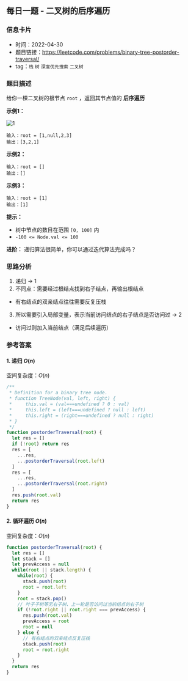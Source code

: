 ## 每日一题 - 二叉树的后序遍历

### 信息卡片

- 时间：2022-04-30
- 题目链接：<https://leetcode.com/problems/binary-tree-postorder-traversal/>
- tag：`栈` `树` `深度优先搜索` `二叉树`

### 题目描述

给你一棵二叉树的根节点 `root` ，返回其节点值的 __后序遍历__

**示例1：**

![1](https://assets.leetcode.com/uploads/2020/08/28/pre1.jpg)

```
输入：root = [1,null,2,3]
输出：[3,2,1]
```

**示例2：**

```
输入：root = []
输出：[]
```

**示例3：**

```
输入：root = [1]
输出：[1]
```

**提示：**

- 树中节点的数目在范围 `[0, 100]` 内
- `-100 <= Node.val <= 100`

**进阶：** 递归算法很简单，你可以通过迭代算法完成吗？

### 思路分析

1. 递归 → 1
2. 不同点：需要经过根结点找到右子结点，再输出根结点

  - 有右结点的双亲结点往往需要反复压栈
  
3. 所以需要引入局部变量，表示当前访问结点的右子结点是否访问过 → 2

  - 访问过则加入当前结点（满足后续遍历）

### 参考答案

#### 1. 递归 $O(n)$

空间复杂度：$O(n)$

```javascript {.line-numbers}
/**
 * Definition for a binary tree node.
 * function TreeNode(val, left, right) {
 *     this.val = (val===undefined ? 0 : val)
 *     this.left = (left===undefined ? null : left)
 *     this.right = (right===undefined ? null : right)
 * }
 */
function postorderTraversal(root) {
  let res = []
  if (!root) return res
  res = [
    ...res,
    ...postorderTraversal(root.left)
  ]
  res = [
    ...res,
    ...postorderTraversal(root.right)
  ]
  res.push(root.val)
  return res
}
```

#### 2. 循环遍历 $O(n)$

空间复杂度：$O(n)$

```javascript {.line-numbers}
function postorderTraversal(root) {
  let res = []
  let stack = []
  let prevAccess = null
  while(root || stack.length) {
    while(root) {
      stack.push(root)
      root = root.left
    }
    root = stack.pop()
    // 叶子子树等无右子树、上一轮是否访问过当前结点的右子树
    if (!root.right || root.right === prevAccess) {
      res.push(root.val)
      prevAccess = root
      root = null
    } else {
      // 有右结点的双亲结点反复压栈
      stack.push(root)
      root = root.right
    }
  }
  return res
}
```